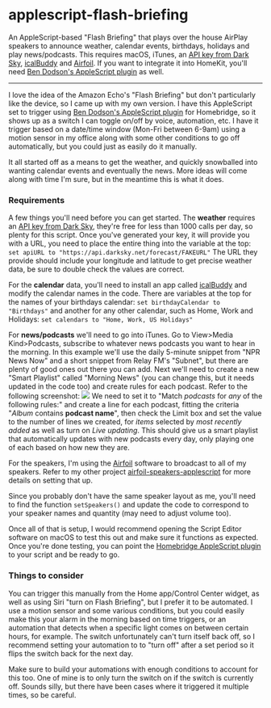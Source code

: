 # applescript-flash-briefing
An AppleScript-based "Flash Briefing" that plays over the house AirPlay speakers to announce weather, calendar events, birthdays, holidays and play news/podcasts. This requires macOS, iTunes, an [API key from Dark Sky](https://darksky.net/dev), [icalBuddy](http://hasseg.org/icalBuddy/) and [Airfoil](https://www.rogueamoeba.com/airfoil/). If you want to integrate it into HomeKit, you'll need [Ben Dodson's AppleScript plugin](https://github.com/bendodson/homebridge-applescript) as well.

---

I love the idea of the Amazon Echo's "Flash Briefing" but don't particularly like the device, so I came up with my own version. I have this AppleScript set to trigger using [Ben Dodson's AppleScript plugin](https://github.com/bendodson/homebridge-applescript) for Homebridge, so it shows up as a switch I can toggle on/off by voice, automation, etc. I have it trigger based on a date/time window (Mon-Fri between 6-9am) using a motion sensor in my office along with some other conditions to go off automatically, but you could just as easily do it manually. 

It all started off as a means to get the weather, and quickly snowballed into wanting calendar events and eventually the news. More ideas will come along with time I'm sure, but in the meantime this is what it does. 

### Requirements
A few things you'll need before you can get started. The **weather** requires an [API key from Dark Sky](https://darksky.net/dev), they're free for less than 1000 calls per day, so plenty for this script. Once you've generated your key, it will provide you with a URL, you need to place the entire thing into the variable at the top:
```set apiURL to "https://api.darksky.net/forecast/FAKEURL"```
The URL they provide should include your longitude and latitude to get precise weather data, be sure to double check the values are correct.

For the **calendar** data, you'll need to install an app called [icalBuddy](http://hasseg.org/icalBuddy/) and modify the calendar names in the code. There are variables at the top for the names of your birthdays calendar: ```set birthdayCalendar to "Birthdays"``` and another for any other calendar, such as Home, Work and Holidays: ```set calendars to "Home, Work, US Holidays"```

For **news/podcasts** we'll need to go into iTunes. Go to View>Media Kind>Podcasts, subscribe to whatever news podcasts you want to hear in the morning. In this example we'll use the daily 5-minute snippet from "NPR News Now" and a short snippet from Relay FM's "Subnet", but there are plenty of good ones out there you can add. Next we'll need to create a new "Smart Playlist" called "Morning News" (you can change this, but it needs updated in the code too) and create rules for each podcast. Refer to the following screenshot:
![](https://github.com/dippnerd/applescript-flash-briefing/raw/master/smart-playlist.png)
We need to set it to "Match *podcasts* for *any* of the following rules:" and create a line for each podcast, fitting the criteria "*Album* contains **podcast name**", then check the Limit box and set the value to the number of lines we created, for *items* selected by *most recently added* as well as turn on *Live updating*. This should give us a smart playlist that automatically updates with new podcasts every day, only playing one of each based on how new they are. 

For the speakers, I'm using the [Airfoil](https://www.rogueamoeba.com/airfoil/) software to broadcast to all of my speakers. Refer to my other project [airfoil-speakers-applescript](https://github.com/dippnerd/airfoil-speakers-applescript) for more details on setting that up.

Since you probably don't have the same speaker layout as me, you'll need to find the function ```setSpeakers()``` and update the code to correspond to your speaker names and quantity (may need to adjust volume too).

Once all of that is setup, I would recommend opening the Script Editor software on macOS to test this out and make sure it functions as expected. Once you're done testing, you can point the [Homebridge AppleScript plugin](https://github.com/bendodson/homebridge-applescript) to your script and be ready to go. 

### Things to consider
You can trigger this manually from the Home app/Control Center widget, as well as using Siri "turn on Flash Briefing", but I prefer it to be automated. I use a motion sensor and some various conditions, but you could easily make this your alarm in the morning based on time triggers, or an automation that detects when a specific light comes on between certain hours, for example. The switch unfortunately can't turn itself back off, so I recommend setting your automation to to "turn off" after a set period so it flips the switch back for the next day. 

Make sure to build your automations with enough conditions to account for this too. One of mine is to only turn the switch on if the switch is currently off. Sounds silly, but there have been cases where it triggered it multiple times, so be careful. 
